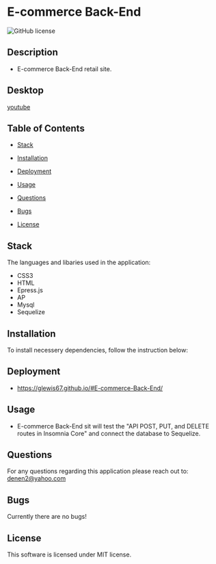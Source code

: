 # E-commerce Back-End
 
![GitHub license](https://img.shields.io/badge/license-MIT-blue.svg)

## Description

* E-commerce Back-End retail site.


## Desktop

[youtube](https://youtu.be/djBS4Ct7smg)


## Table of Contents

* [Stack](#stack)

* [Installation](#installation)
 
* [Deployment](#deployment)

* [Usage](#usage)

* [Questions](#questions)

* [Bugs](#bugs)

* [License](#license)

## Stack

The languages and libaries used in the application:

- CSS3
- HTML
- Epress.js
- AP
- Mysql
- Sequelize


## Installation

To install necessery dependencies, follow the instruction below:

## Deployment

* https://glewis67.github.io/#E-commerce-Back-End/

## Usage

*   E-commerce Back-End sit will test the "API POST, PUT, and DELETE routes in Insomnia Core" and connect the database to Sequelize.
 

## Questions

For any questions regarding this application please reach out to: denen2@yahoo.com

## Bugs

Currently there are no bugs!

## License

This software is licensed under MIT license.


